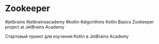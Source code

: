 # Zookeeper
#jetbrains #jetbrainsacademy #kotlin #algorithms
Kotlin Basics Zookeeper project at JetBrains Academy

Стартовый проект для изучения Kotlin в JetBrains Academy
